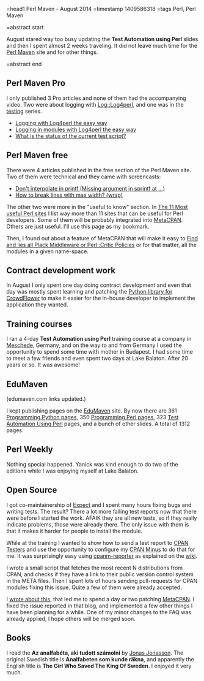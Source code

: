 =head1 Perl Maven - August 2014
=timestamp 1409586318
=tags Perl, Perl Maven

=abstract start

August stared way too busy updating the <b>Test Automation using Perl</b> slides and then I spent almost 2 weeks traveling.
It did not leave much time for the <a href="http://perlmaven.com/">Perl Maven</a> site and for other things.

=abstract end

<h2>Perl Maven Pro</h2>

I only published 3 Pro articles and none of them had the accompanying video. Two were about logging with
<a href="https://metacpan.org/pod/Log::Log4perl">Log::Log4perl</a>, and one was
in the <a href="http://perlmaven.com/testing">testing</a> series.

<ul>
<li><a href="http://perlmaven.com/pro/logging-with-log4perl-the-easy-way">Logging with Log4perl the easy way</a></li>
<li><a href="http://perlmaven.com/pro/logging-in-modules-with-log4perl-the-easy-way">Logging in modules with Log4perl the easy way</a></li>
<li><a href="http://perlmaven.com/pro/what-is-the-status-of-the-current-test-script">What is the status of the current test script?</a></li>
</ul>

<h2>Perl Maven free</h2>

There were 4 articles published in the free section of the Perl Maven site. Two of them were technical and they came with screencasts:
<ul>
<li><a href="http://perlmaven.com/dont-interpolate-in-printf">Don't interpolate in printf (Missing argument in sprintf at ...)</a></li>
<li><a href="http://perlmaven.com/break-lines-with-max-width">How to break lines with max width? (wrap)</a></li>
</ul>

The other two were more in the "useful to know" section.  In <a href="http://perlmaven.com/perl-sites">The 11 Most useful Perl sites</a>
I list way more than 11 sites that can be useful for Perl developers. Some of them will be probably integrated
into <a href="http://metacpan.org/">MetaCPAN</a>. Others are just useful. I'll use this page as my bookmark.

Then, I found out about a feature of MetaCPAN that will make it easy to
<a href="http://perlmaven.com/listing-all-the-modules-in-a-namespace">Find and lies all Plack Middleware or Perl::Critic Policies</a>
or for that matter, all the modules in a given name-space.

<h2>Contract development work</h2>

In August I only spent one day doing contract development and even that day was mostly spent
learning and patching the <a href="https://pypi.python.org/pypi/crowdflower">Python library for CrowdFlower</a>
to make it easier for the in-house developer to implement the application they wanted.

<h2>Training courses</h2>

I ran a 4-day <b>Test Automation using Perl</b> training course at a company in <a href="http://en.wikipedia.org/wiki/Meschede">Meschede</a>, Germany,
and on the way to and from Germany I used the opportunity to spend some time with mother in Budapest.
I had some time to meet a few friends and even spent two days at Lake Balaton. After 20 years or so. It was awesome!


<h2>EduMaven</h2>

(edumaven.com links updated.)

I kept publishing pages on the <a href="https://code-maven.com/slides/">EduMaven</a> site. By now there are
361 <a href="https://code-maven.com/slides/python-programming">Programming Python pages</a>,
350 <a href="https://code-maven.com/slides/perl-programming">Programming Perl pages</a>,
323 <a href="https://code-maven.com/slides/test-automation-using-perl">Test Automation Using Perl</a> pages,
and a bunch of other slides. A total of 1312 pages.


<h2>Perl Weekly</h2>

Nothing special happened. Yanick was kind enough to do two of the editions while I was enjoying myself at Lake Balaton.

<h2>Open Source</h2>

I got co-maintainership of <a href="https://metacpan.org/pod/Expect">Expect</a> and I spent many hours fixing bugs and writing tests.
The result? There a lot more failing test reports now that there were before I started the work. AFAIK they are all new tests, so
if they really indicate problems, those were already there. The only issue with them is that it makes it harder for people to
install the module.

While at the training I wanted to show how to send a test report to <a href="http://cpantesters.org/">CPAN Testers</a> and use the opportunity
to configure my <a href="http://cpanmin.us/">CPAN Minus</a> to do that for me.
It was surprisingly easy using <a href="https://metacpan.org/release/App-cpanminus-reporter">cpanm-reporter</a>
as explained on the <a href="http://wiki.cpantesters.org/">wiki</a>.

I wrote a small script that fetches the most recent N distributions from CPAN, and checks if they have a link to their public version control
system in the META files. Then I spent lots of hours sending pull-requests for CPAN modules fixing this issue. Quite a few of them
were already accepted.

I <a href="http://blogs.perl.org/users/gabor_szabo/2014/08/link-to-public-version-control-system-github-or-otherwise.html">wrote about this</a>,
that led me to spend a day or two patching <a href="http://metacpan.org/">MetaCPAN</a>. I fixed the issue reported in that blog,
and implemented a few other things I have been planning for a while.  One of my minor changes to the FAQ was already applied, I hope others will be merged soon.

<h2>Books</h2>

I read the <b>Az analfabéta, aki tudott számolni</b> by <a href="http://en.wikipedia.org/wiki/Jonas_Jonasson">Jonas Jonasson</a>.
The original Swedish title is <b>Analfabeten som kunde räkna</b>, and apparently the English title is <b>The Girl Who Saved The King Of Sweden</b>.
I enjoyed it very much.

